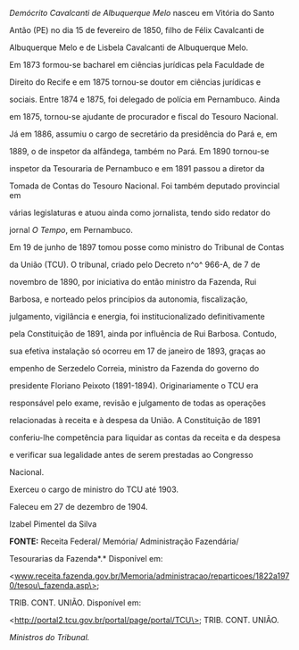 

*Demócrito Cavalcanti de Albuquerque Melo* nasceu em Vitória do Santo

Antão (PE) no dia 15 de fevereiro de 1850, filho de Félix Cavalcanti de

Albuquerque Melo e de Lisbela Cavalcanti de Albuquerque Melo.



Em 1873 formou-se bacharel em ciências jurídicas pela Faculdade de

Direito do Recife e em 1875 tornou-se doutor em ciências jurídicas e

sociais. Entre 1874 e 1875, foi delegado de polícia em Pernambuco. Ainda

em 1875, tornou-se ajudante de procurador e fiscal do Tesouro Nacional.

Já em 1886, assumiu o cargo de secretário da presidência do Pará e, em

1889, o de inspetor da alfândega, também no Pará. Em 1890 tornou-se

inspetor da Tesouraria de Pernambuco e em 1891 passou a diretor da

Tomada de Contas do Tesouro Nacional. Foi também deputado provincial em

várias legislaturas e atuou ainda como jornalista, tendo sido redator do

jornal *O Tempo*, em Pernambuco.



Em 19 de junho de 1897 tomou posse como ministro do Tribunal de Contas

da União (TCU). O tribunal, criado pelo Decreto n^o^ 966-A, de 7 de

novembro de 1890, por iniciativa do então ministro da Fazenda, Rui

Barbosa, e norteado pelos princípios da autonomia, fiscalização,

julgamento, vigilância e energia, foi institucionalizado definitivamente

pela Constituição de 1891, ainda por influência de Rui Barbosa. Contudo,

sua efetiva instalação só ocorreu em 17 de janeiro de 1893, graças ao

empenho de Serzedelo Correia, ministro da Fazenda do governo do

presidente Floriano Peixoto (1891-1894). Originariamente o TCU era

responsável pelo exame, revisão e julgamento de todas as operações

relacionadas à receita e à despesa da União. A Constituição de 1891

conferiu-lhe competência para liquidar as contas da receita e da despesa

e verificar sua legalidade antes de serem prestadas ao Congresso

Nacional.



Exerceu o cargo de ministro do TCU até 1903.



Faleceu em 27 de dezembro de 1904.



Izabel Pimentel da Silva



**FONTE:** Receita Federal/ Memória/ Administração Fazendária/

Tesourarias da Fazenda*.* Disponível em:

\<www.receita.fazenda.gov.br/Memoria/administracao/reparticoes/1822a1970/tesou\_fazenda.asp\>;

TRIB. CONT. UNIÃO. Disponível em:

\<http://portal2.tcu.gov.br/portal/page/portal/TCU\>; TRIB. CONT. UNIÃO.

*Ministros do Tribunal.*

